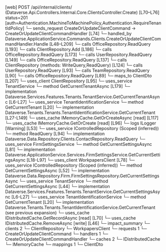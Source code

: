 [web] POST /api/internal/clients/  (Dataverse.Api.Controllers.Internal.Core.ClientsController.Create)  [L70–L76] status=201 [auth=Authentication.MachineToMachinePolicy,Authentication.RequireTenantIdPolicy]
  └─ sends_request CreateOrUpdateClientCommand -> CreateOrUpdateClientCommandHandler [L74]
    └─ handled_by Dataverse.ApplicationService.Commands.Clients.CreateOrUpdateClientCommandHandler.Handle [L48–L209]
      └─ calls OfficeRepository.ReadQuery [L193]
      └─ calls ClientRepository.Add [L186]
      └─ calls OfficeRepository.ReadQuery [L173]
      └─ calls UserRepository.ReadQuery [L149]
      └─ calls OfficeRepository.ReadQuery [L137]
      └─ calls ClientRepository (methods: WriteQuery,ReadQuery) [L124]
      └─ calls UserRepository.ReadQuery [L93]
      └─ calls TeamRepository.ReadQuery [L90]
      └─ calls OfficeRepository.ReadQuery [L89]
      └─ maps_to ClientDto [L207]
      └─ uses_client ClientRepository [L95]
      └─ uses_service TenantService
        └─ method GetCurrentTenantAsync [L179]
          └─ implementation Dataverse.Services.Features.Tenants.TenantService.GetCurrentTenantAsync [L6-L27]
            └─ uses_service TenantIdentificationService
              └─ method GetCurrentTenant [L20]
                └─ implementation Dataverse.Tenants.Tenants.TenantIdentificationService.GetCurrentTenant [L27-L149]
                  └─ uses_cache IMemoryCache.GetOrCreateAsync [read] [L117]
                  └─ uses_cache IMemoryCache.GetOrCreate [read] [L96]
                  └─ logs ILogger<ITenantIdentificationService> [Warning] [L53]
      └─ uses_service IControlledRepository<Contact> (Scoped (inferred))
        └─ method ReadQuery [L94]
          └─ implementation Dataverse.Data.Repository.Clients.ContactRepository.ReadQuery
      └─ uses_service FirmSettingsService
        └─ method GetCurrentSettingsAsync [L81]
          └─ implementation Dataverse.ApplicationService.Services.FirmSettingsService.GetCurrentSettingsAsync [L18-L97]
            └─ uses_client WorkpapersClient [L78]
            └─ uses_service IControlledRepository<FirmSettings> (Scoped (inferred))
              └─ method GetCurrentSettingsAsync [L52]
                └─ implementation Dataverse.Data.Repository.Firm.FirmSettingsRepository.GetCurrentSettingsAsync
            └─ uses_service TenantService
              └─ method GetCurrentSettingsAsync [L44]
                └─ implementation Dataverse.Services.Features.Tenants.TenantService.GetCurrentSettingsAsync [L6-L27]
                  └─ uses_service TenantIdentificationService
                    └─ method GetCurrentTenant [L20]
                      └─ implementation Dataverse.Tenants.Tenants.TenantIdentificationService.GetCurrentTenant (see previous expansion)
            └─ uses_cache IDistributedCache.GetRecordAsync [read] [L70]
            └─ uses_cache IDistributedCache.RemoveAsync [write] [L46]
  └─ impact_summary
    └─ clients 2
      └─ ClientRepository
      └─ WorkpapersClient
    └─ requests 1
      └─ CreateOrUpdateClientCommand
    └─ handlers 1
      └─ CreateOrUpdateClientCommandHandler
    └─ caches 2
      └─ IDistributedCache
      └─ IMemoryCache
    └─ mappings 1
      └─ ClientDto

